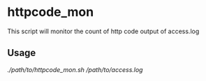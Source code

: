 # httpcode_mon
This script will monitor the count of http code output of access.log

## Usage
*./path/to/httpcode_mon.sh /path/to/access.log*

